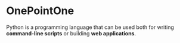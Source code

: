# OnePointOne

Python is a programming language that can be used both for writing **command-line scripts** or building **web applications**.